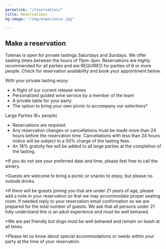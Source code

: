 ```yaml
---
permalink: "/reservation/"
title: Reservations
bg-image: "/img/experience.jpg"

---
```

## Make a reservation

Tolenas is open for private tastings Saturdays and Sundays. We offer seating times between the hours of 11pm-3pm. Reservations are highly recommended for all parties and are REQUIRED for parties of 6 or more people. Check for reservation availability and book your appointment below.

With your private tasting enjoy:

* A flight of our current release wines
* Personalized guided wine service by a member of the team
* A private table for your party
* The option to bring your own picnic to accompany our selections*

Large Parties (6+ people)

* Reservations are required.
* Any reservation changes or cancellations must be made more than 24 hours before the reservation time. Cancellations with less than 24 hours notice will be subject to a 50% charge of the tasting fees.
* An 18% gratuity fee will be added to all large parties at the completion of the tasting.

\*If you do not see your preferred date and time, please feel free to call the winery.

\*Guests are welcome to bring a picnic or snacks to enjoy, but please no outside drinks.

\*If there will be guests joining you that are under 21 years of age, please add a note in your reservation so that we may accommodate proper seating room. If needed reply to your reservation email confirmation so we are prepared for the total number of guests.  We ask that all persons under 21 fully understand this is an adult experience and must be well behaved.

\*We are pet friendly but dogs must be well behaved and remain on leash at all times

\*Please let us know about special accommodations or needs within your party at the time of your reservation.

<div id="c7-content"></div>